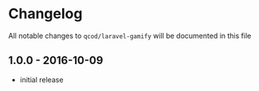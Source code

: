 # Changelog

All notable changes to `qcod/laravel-gamify` will be documented in this file

## 1.0.0 - 2016-10-09

- initial release
